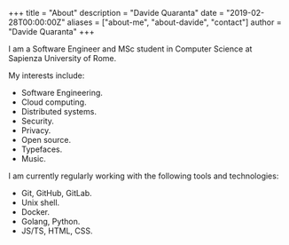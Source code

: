 +++
title = "About"
description = "Davide Quaranta"
date = "2019-02-28T00:00:00Z"
aliases = ["about-me", "about-davide", "contact"]
author = "Davide Quaranta"
+++

I am a Software Engineer and MSc student in Computer Science at Sapienza University of Rome.

My interests include:

* Software Engineering.
* Cloud computing.
* Distributed systems.
* Security.
* Privacy.
* Open source.
* Typefaces.
* Music.

I am currently regularly working with the following tools and technologies:

* Git, GitHub, GitLab.
* Unix shell.
* Docker.
* Golang, Python.
* JS/TS, HTML, CSS.

